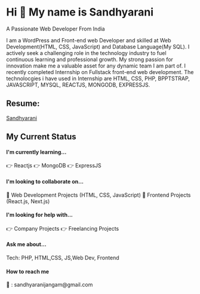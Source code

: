 <h1>Hi 👋 My name is Sandhyarani</h1>
A Passionate Web Developer From India

I am a WordPress and Front-end web Developer and skilled at Web Development(HTML, CSS, JavaScript) and Database Language(My SQL). I actively seek a challenging role in the technology industry to fuel continuous learning and professional growth. My strong passion for innovation make me a valuable asset for any dynamic team I am part of. I recently completed Internship on Fullstack front-end web development. The technolocgies i have used in Internship are HTML, CSS, PHP, BPPTSTRAP, JAVASCRIPT, MYSQL, REACTJS, MONGODB, EXPRESSJS.


<h2>Resume:</h2> <a href="https://docs.google.com/document/d/1n90wfUGmo2MsjyVoxq8PVy4dZbwyJiXZ/edit?usp=drive_link">Sandhyarani</a>

<h2>My Current Status</h2>

<h4>I'm currently learning...</h4>
👉 Reactjs
👉 MongoDB
👉 ExpressJS

<h4>I'm looking to collaborate on...</h4>
🤝 Web Development Projects (HTML, CSS, JavaScript)
🤝 Frontend Projects (React.js, Next.js)

<h4>I'm looking for help with...</h4>
👉 Company Projects
👉 Freelancing Projects

<h4>Ask me about...</h4>
Tech: PHP, HTML,CSS, JS,Web Dev, Frontend

<h4>How to reach me</h4>
📩 : sandhyaranijangam@gmail.com
